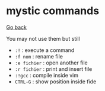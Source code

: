 # mystic commands

[Go back](..#-and-now-mastering-it)

You may not use them but still

* `:!` : execute a command
* `:f nom` : rename file
* `:e fichier` : open another file
* `:r fichier` : print and insert file
* `:!gcc` :  compile inside vim
* `CTRL-G` : show position inside fide